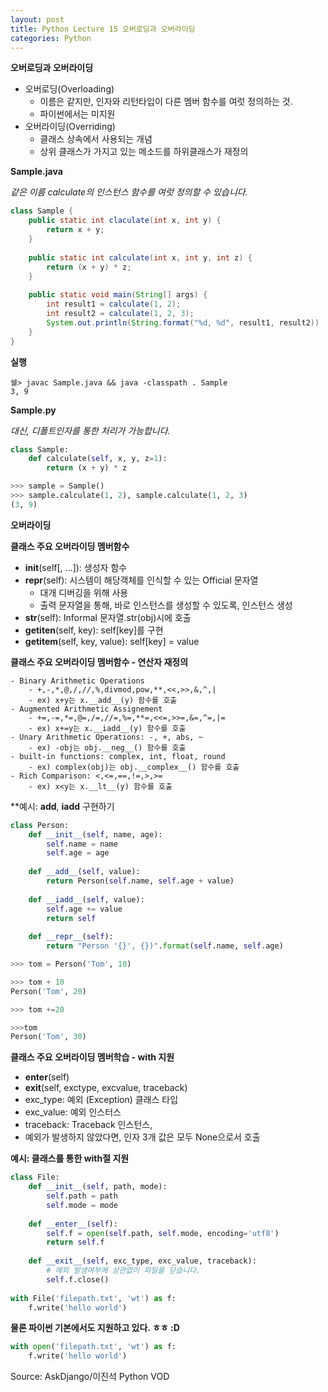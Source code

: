 ```yaml
---
layout: post
title: Python Lecture 15 오버로딩과 오버라이딩
categories: Python
---
```


**오버로딩과 오버라이딩**

- 오버로딩(Overloading)
    - 이름은 같지만, 인자와 리턴타입이 다른 멤버 함수를 여럿 정의하는 것.
    - 파이썬에서는 미지원
- 오버라이딩(Overriding)
    - 클래스 상속에서 사용되는 개념
    - 상위 클래스가 가지고 있는 메소드를 하위클래스가 재정의

**Sample.java**

*같은 이름 calculate의 인스턴스 함수를 여럿 정의할 수 있습니다.*

```java
class Sample {
    public static int claculate(int x, int y) {
        return x + y;
    }
    
    public static int calculate(int x, int y, int z) {
        return (x + y) * z;
    }
    
    public static void main(String[] args) {
        int result1 = calculate(1, 2);
        int result2 = calculate(1, 2, 3);
        System.out.println(String.format("%d, %d", result1, result2))
    }
}
```

**실행**

```
쉘> javac Sample.java && java -classpath . Sample
3, 9
```

**Sample.py**

*대신, 디폴트인자를 통한 처리가 가능합니다.*

```python
class Sample:
    def calculate(self, x, y, z=1):
        return (x + y) * z

>>> sample = Sample()
>>> sample.calculate(1, 2), sample.calculate(1, 2, 3)
(3, 9)
```

**오버라이딩**

**클래스 주요 오버라이딩 멤버함수**

- __init__(self[, ...]): 생성자 함수
- __repr__(self): 시스템이 해당객체를 인식할 수 있는 Official 문자열
    - 대개 디버깅을 위해 사용
    - 출력 문자열을 통해, 바로 인스턴스를 생성할 수 있도록, 인스턴스 생성
- __str__(self): Informal 문자열.str(obj)시에 호출
- __getiten__(self, key): self[key]를 구현
- __getitem__(self, key, value): self[key] = value

**클래스 주요 오버라이딩 멤버함수 - 연산자 재정의**

```
- Binary Arithmetic Operations
    - +,-,*,@,/,//,%,divmod,pow,**,<<,>>,&,^,|
    - ex) x+y는 x.__add__(y) 함수를 호출
- Augmented Arithmetic Assignement
    - +=,-=,*=,@=,/=,//=,%=,**=,<<=,>>=,&=,^=,|=
    - ex) x+=y는 x.__iadd__(y) 함수를 호출
- Unary Arithmetic Operations: -, +, abs, ~
    - ex) -obj는 obj.__neg__() 함수를 호출
- built-in functions: complex, int, float, round
    - ex) complex(obj)는 obj.__complex__() 함수를 호출
- Rich Comparison: <,<=,==,!=,>,>=
    - ex) x<y는 x.__lt__(y) 함수를 호출
```

**예시: __add__, __iadd__ 구현하기

```python
class Person:
    def __init__(self, name, age):
        self.name = name
        self.age = age
    
    def __add__(self, value):
        return Person(self.name, self.age + value)
        
    def __iadd__(self, value):
        self.age += value
        return self
        
    def __repr__(self):
        return "Person '{}', {})".format(self.name, self.age)
```
```python
>>> tom = Person('Tom', 10)

>>> tom + 10
Person('Tom', 20)

>>> tom +=20

>>>tom
Person('Tom', 30)
```

**클래스 주요 오버라이딩 멤버학습 - **with** 지원**

- __enter__(self)
- __exit__(self, exctype, excvalue, traceback)
- exc_type: 예외 (Exception) 클래스 타입
- exc_value: 예외 인스터스
- traceback: Traceback 인스턴스,
- 예외가 발생하지 않았다면, 인자 3개 값은 모두 None으로서 호출

**예시: 클래스를 통한 with절 지원**

```python
class File:
    def __init__(self, path, mode):
        self.path = path
        self.mode = mode
    
    def __enter__(self):
        self.f = open(self.path, self.mode, encoding='utf8')
        return self.f
        
    def __exit__(self, exc_type, exc_value, traceback):
        # 예외 발생여부에 상관없이 파일을 닫습니다.
        self.f.close()
        
with File('filepath.txt', 'wt') as f:
    f.write('hello world')
```

**물론 파이썬 기본에서도 지원하고 있다. ㅎㅎ :D**

```python
with open('filepath.txt', 'wt') as f:
    f.write('hello world')
```



Source:  AskDjango/이진석 Python VOD